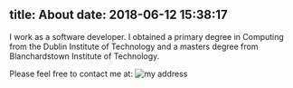 title: About
date: 2018-06-12 15:38:17
---
I work as a software developer. I obtained a primary degree in Computing from the Dublin Institute of Technology and a masters degree from Blanchardstown Institute of Technology.

Please feel free to contact me at: 
![my address](/images/pasted-12.png)


